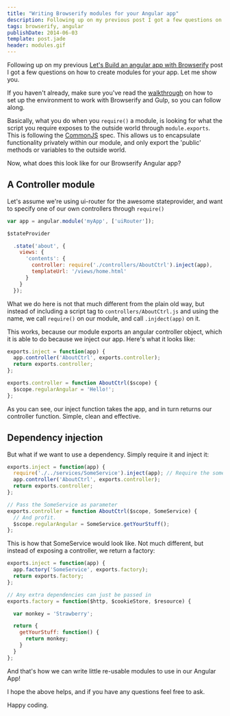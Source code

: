 ```yaml
---
title: "Writing Browserify modules for your Angular app"
description: Following up on my previous post I got a few questions on how to create modules for your app. Let me show you.
tags: browserify, angular
publishDate: 2014-06-03
template: post.jade
header: modules.gif
---
```


Following up on my previous [Let's Build an angular app with Browserify](/lets-build-an-angularjs-app-with-browserify-and-gulp/) post I got a few questions on how to create modules for your app. Let me show you.

If you haven't already, make sure you've read the [walkthrough](/lets-build-an-angularjs-app-with-browserify-and-gulp/) on how to set up the environment to work with Browserify and Gulp, so you can follow along.

Basically, what you do when you `require()` a module, is looking for what the script you require exposes to the outside world through `module.exports`. This is following the [CommonJS](http://en.wikipedia.org/wiki/CommonJS) spec. This allows us to encapsulate functionality privately within our module, and only export the 'public' methods or variables to the outside world.

Now, what does this look like for our Browserify Angular app?

## A Controller module

Let's assume we're using ui-router for the awesome stateprovider, and want to specify one of our own controllers through `require()`

```javascript
var app = angular.module('myApp', ['uiRouter']);

$stateProvider

  .state('about', {
    views: {
      'contents': {
        controller: require('./controllers/AboutCtrl').inject(app),
        templateUrl: '/views/home.html'
      }
    }
  });
```

What we do here is not that much different from the plain old way, but instead of including a script tag to `controllers/AboutCtrl.js` and using the name, we call `require()` on our module, and call `.injdect(app)` on it.

This works, because our module exports an angular controller object, which it is able to do because we inject our app. Here's what it looks like:

```javascript
exports.inject = function(app) {
  app.controller('AboutCtrl', exports.controller);
  return exports.controller;
};

exports.controller = function AboutCtrl($scope) {
  $scope.regularAngular = 'Hello!';
};
```

As you can see, our inject function takes the app, and in turn returns our controller function. Simple, clean and effective.

## Dependency injection

But what if we want to use a dependency. Simply require it and inject it:

```javascript
exports.inject = function(app) {
  require('./../services/SomeService').inject(app); // Require the someservice module
  app.controller('AboutCtrl', exports.controller);
  return exports.controller;
};

// Pass the SomeService as parameter
exports.controller = function AboutCtrl($scope, SomeService) {
  // And profit.
  $scope.regularAngular = SomeService.getYourStuff();
};
```

This is how that SomeService would look like. Not much different, but instead of exposing a controller, we return a factory:

```javascript
exports.inject = function(app) {
  app.factory('SomeService', exports.factory);
  return exports.factory;
};

// Any extra dependencies can just be passed in
exports.factory = function($http, $cookieStore, $resource) {

  var monkey = 'Strawberry';

  return {
    getYourStuff: function() {
      return monkey;
    }
  }
};
```

And that's how we can write little re-usable modules to use in our Angular App!

I hope the above helps, and if you have any questions feel free to ask.

Happy coding.
